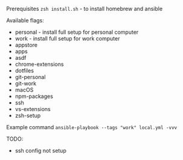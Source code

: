 Prerequisites
    `zsh install.sh` - to install homebrew and ansible

Available flags:
* personal - install full setup for personal computer
* work - install full setup for work computer
* appstore
* apps
* asdf
* chrome-extensions
* dotfiles
* git-personal
* git-work
* macOS
* npm-packages
* ssh
* vs-extensions
* zsh-setup

Example command `ansible-playbook --tags "work" local.yml -vvv`

TODO:
* ssh config not setup
